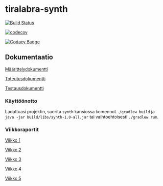# tiralabra-synth

[![Build Status](https://travis-ci.com/Reksa97/tiralabra-synth.svg?branch=master)](https://travis-ci.com/Reksa97/tiralabra-synth)

[![codecov](https://codecov.io/gh/Reksa97/tiralabra-synth/branch/master/graph/badge.svg)](https://codecov.io/gh/Reksa97/tiralabra-synth)

[![Codacy Badge](https://api.codacy.com/project/badge/Grade/ab3dcf3ccf2244c1a1be8baa74b1e4e9)](https://www.codacy.com/app/Reksa97/tiralabra-synth?utm_source=github.com&amp;utm_medium=referral&amp;utm_content=Reksa97/tiralabra-synth&amp;utm_campaign=Badge_Grade)

## Dokumentaatio

[Määrittelydokumentti](https://github.com/Reksa97/tiralabra-synth/blob/master/documentation/specifications.md)

[Toteutusdokumentti](https://github.com/Reksa97/tiralabra-synth/blob/master/documentation/implementation.md)

[Testausdokumentti](https://github.com/Reksa97/tiralabra-synth/blob/master/documentation/testing.md)

### Käyttöönotto

Ladattuasi projektin, suorita `synth` kansiossa komennot `./gradlew build` ja                                  
`java -jar build/libs/synth-1.0-all.jar` tai vaihtoehtoisesti `./gradlew run`.

### Viikkoraportit

[Viikko 1](https://github.com/Reksa97/tiralabra-synth/blob/master/documentation/week1.md)

[Viikko 2](https://github.com/Reksa97/tiralabra-synth/blob/master/documentation/week2.md)

[Viikko 3](https://github.com/Reksa97/tiralabra-synth/blob/master/documentation/week3.md)

[Viikko 4](https://github.com/Reksa97/tiralabra-synth/blob/master/documentation/week4.md)

[Viikko 5](https://github.com/Reksa97/tiralabra-synth/blob/master/documentation/week5.md)
